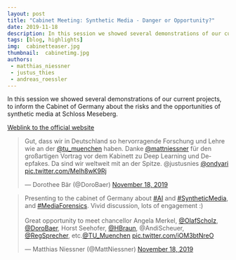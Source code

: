```yaml
---
layout: post
title: "Cabinet Meeting: Synthetic Media - Danger or Opportunity?"
date: 2019-11-18
description: In this session we showed several demonstrations of our current projects, to inform the Cabinet of Germany about the risks and the opportunities of synthetic media at Schloss Meseberg.
tags: [blog, highlights]
img:  cabinetteaser.jpg
thumbnail:  cabinetimg.jpg
authors:
 - matthias_niessner
 - justus_thies
 - andreas_roessler
---
```


In this session we showed several demonstrations of our current projects, to inform the Cabinet of Germany about the risks and the opportunities of synthetic media at Schloss Meseberg.

[Weblink to the official website](https://www.bundesregierung.de/breg-de/themen/digitalisierung/deepfakes-mit-kuenstlicher-intelligenz-gegen-gefaelschte-fotos-und-videos-1692244)

<blockquote class="twitter-tweet"><p lang="de" dir="ltr">Gut, dass wir in Deutschland so hervorragende Forschung und Lehre wie an der <a href="https://twitter.com/TU_Muenchen?ref_src=twsrc%5Etfw">@tu_muenchen</a> haben. Danke <a href="https://twitter.com/MattNiessner?ref_src=twsrc%5Etfw">@mattniessner</a> für den großartigen Vortrag vor dem Kabinett zu Deep Learning und Deepfakes. Da sind wir weltweit mit an der Spitze. @justusnies <a href="https://twitter.com/ondyari?ref_src=twsrc%5Etfw">@ondyari</a> <a href="https://t.co/Melh8wK9Rj">pic.twitter.com/Melh8wK9Rj</a></p>&mdash; Dorothee Bär (@DoroBaer) <a href="https://twitter.com/DoroBaer/status/1196385570781638656?ref_src=twsrc%5Etfw">November 18, 2019</a></blockquote> <script async src="https://platform.twitter.com/widgets.js" charset="utf-8"></script>

<blockquote class="twitter-tweet"><p lang="en" dir="ltr">Presenting to the cabinet of Germany about <a href="https://twitter.com/hashtag/AI?src=hash&amp;ref_src=twsrc%5Etfw">#AI</a> and <a href="https://twitter.com/hashtag/SyntheticMedia?src=hash&amp;ref_src=twsrc%5Etfw">#SyntheticMedia</a>, and <a href="https://twitter.com/hashtag/MediaForensics?src=hash&amp;ref_src=twsrc%5Etfw">#MediaForensics</a>. Vivid discussion, lots of engagement :)<br><br>Great opportunity to meet chancellor Angela Merkel, <a href="https://twitter.com/OlafScholz?ref_src=twsrc%5Etfw">@OlafScholz</a>, <a href="https://twitter.com/DoroBaer?ref_src=twsrc%5Etfw">@DoroBaer</a>, Horst Seehofer, <a href="https://twitter.com/HBraun?ref_src=twsrc%5Etfw">@HBraun</a>, @AndiScheuer, <a href="https://twitter.com/RegSprecher?ref_src=twsrc%5Etfw">@RegSprecher</a>, etc.<a href="https://twitter.com/TU_Muenchen?ref_src=twsrc%5Etfw">@TU_Muenchen</a> <a href="https://t.co/iOM3btNreO">pic.twitter.com/iOM3btNreO</a></p>&mdash; Matthias Niessner (@MattNiessner) <a href="https://twitter.com/MattNiessner/status/1196463897219358720?ref_src=twsrc%5Etfw">November 18, 2019</a></blockquote> <script async src="https://platform.twitter.com/widgets.js" charset="utf-8"></script>

